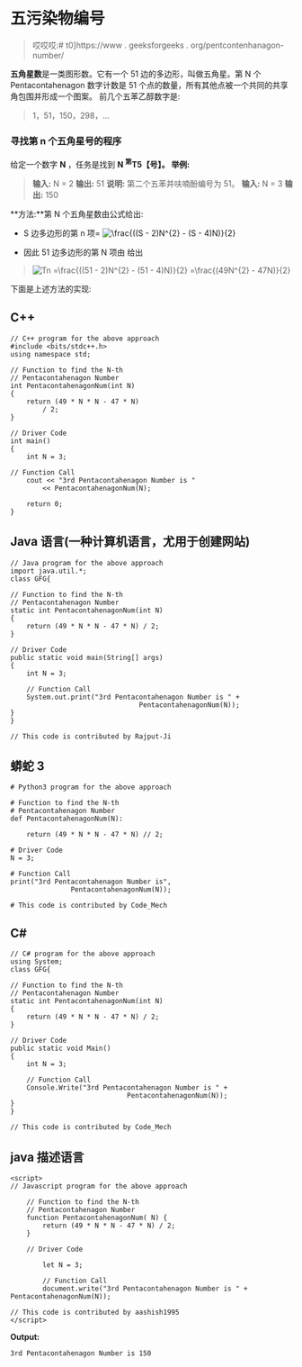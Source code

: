 # 五污染物编号

> 哎哎哎:# t0]https://www . geeksforgeeks . org/pentcontenhanagon-number/

**五角星数**是一类图形数。它有一个 51 边的多边形，叫做五角星。第 N 个 Pentacontahenagon 数字计数是 51 个点的数量，所有其他点被一个共同的共享角包围并形成一个图案。
前几个五苯乙醇数字是:

> 1，51，150，298，…

### 寻找第 n 个五角星号的程序

给定一个数字 **N** ，任务是找到 **N <sup>第</sup>T5【号】。
**举例:**** 

> **输入:** N = 2
> **输出:** 51
> **说明:**
> 第二个五苯并呋喃酚编号为 51。
> **输入:** N = 3
> **输出:** 150

**方法:**第 N 个五角星数由公式给出:

*   S 边多边形的第 n 项= ![\frac{((S - 2)N^{2} - (S - 4)N)}{2}   ](img/06979e276f01f9c5a63c01dedda1d5b1.png "Rendered by QuickLaTeX.com")

*   因此 51 边多边形的第 N 项由
    给出

> ![Tn =\frac{((51 - 2)N^{2} - (51 - 4)N)}{2} =\frac{(49N^{2} - 47N)}{2}   ](img/9de15163e4c0f815c26e6e9c7cfc095c.png "Rendered by QuickLaTeX.com")

下面是上述方法的实现:

## C++

```
// C++ program for the above approach
#include <bits/stdc++.h>
using namespace std;

// Function to find the N-th
// Pentacontahenagon Number
int PentacontahenagonNum(int N)
{
    return (49 * N * N - 47 * N)
        / 2;
}

// Driver Code
int main()
{
    int N = 3;

// Function Call
    cout << "3rd Pentacontahenagon Number is "
        << PentacontahenagonNum(N);

    return 0;
}
```

## Java 语言(一种计算机语言，尤用于创建网站)

```
// Java program for the above approach
import java.util.*;
class GFG{

// Function to find the N-th
// Pentacontahenagon Number
static int PentacontahenagonNum(int N)
{
    return (49 * N * N - 47 * N) / 2;
}

// Driver Code
public static void main(String[] args)
{
    int N = 3;

    // Function Call
    System.out.print("3rd Pentacontahenagon Number is " +
                                PentacontahenagonNum(N));
}
}

// This code is contributed by Rajput-Ji
```

## 蟒蛇 3

```
# Python3 program for the above approach

# Function to find the N-th
# Pentacontahenagon Number
def PentacontahenagonNum(N):

    return (49 * N * N - 47 * N) // 2;

# Driver Code
N = 3;

# Function Call
print("3rd Pentacontahenagon Number is",
               PentacontahenagonNum(N));

# This code is contributed by Code_Mech
```

## C#

```
// C# program for the above approach
using System;
class GFG{

// Function to find the N-th
// Pentacontahenagon Number
static int PentacontahenagonNum(int N)
{
    return (49 * N * N - 47 * N) / 2;
}

// Driver Code
public static void Main()
{
    int N = 3;

    // Function Call
    Console.Write("3rd Pentacontahenagon Number is " +
                             PentacontahenagonNum(N));
}
}

// This code is contributed by Code_Mech
```

## java 描述语言

```
<script>
// Javascript program for the above approach

    // Function to find the N-th
    // Pentacontahenagon Number
    function PentacontahenagonNum( N) {
        return (49 * N * N - 47 * N) / 2;
    }

    // Driver Code

        let N = 3;

        // Function Call
        document.write("3rd Pentacontahenagon Number is " + PentacontahenagonNum(N));

// This code is contributed by aashish1995
</script>
```

**Output:** 

```
3rd Pentacontahenagon Number is 150
```